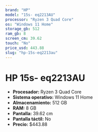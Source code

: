 ```yaml
---
brand: "HP"
model: "15s- eq2213AU"
processor: "Ryzen 3 Quad Core"
os: "Windows 11 Home"
storage_gb: 512
ram_gb: 8
screen_cm: 39.62
touch: "No"
price_usd: 443.88
slug: "hp-15s-eq2213au"
---
```


# HP 15s- eq2213AU

- **Procesador:** Ryzen 3 Quad Core
- **Sistema operativo:** Windows 11 Home
- **Almacenamiento:** 512 GB
- **RAM:** 8 GB
- **Pantalla:** 39.62 cm
- **Pantalla táctil:** No
- **Precio:** $443.88
